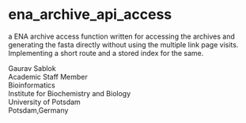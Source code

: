 # ena_archive_api_access
a ENA archive access function written for accessing the archives and generating the fasta directly without using the multiple link page visits. Implementing a short route and a stored index for the same. 

Gaurav Sablok \
Academic Staff Member \
Bioinformatics \
Institute for Biochemistry and Biology \
University of Potsdam \
Potsdam,Germany



